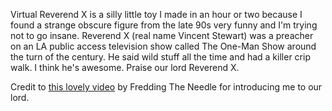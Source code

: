 Virtual Reverend X is a silly little toy I made in an hour or two because I found a strange obscure figure from the late 90s very funny and I'm trying not to go insane. Reverend X (real name Vincent Stewart) was a preacher on an LA public access television show called The One-Man Show around the turn of the century. He said wild stuff all the time and had a killer crip walk. 
I think he's awesome. Praise our lord Reverend X.

Credit to [this lovely video](https://www.youtube.com/watch?v=6KFkiUcrovo) by Fredding The Needle for introducing me to our lord.
